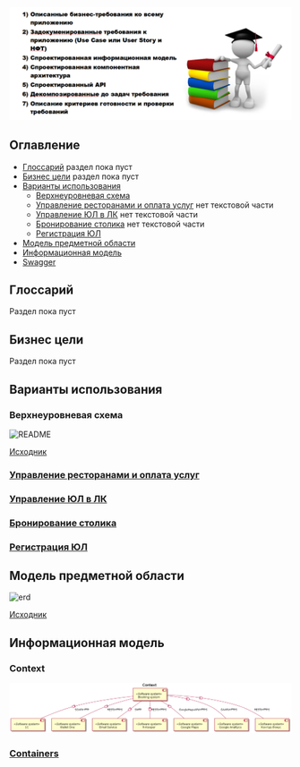 ![](img/Screenshot_124.png)

## Оглавление

* [Глоссарий](#глоссарий) раздел пока пуст
* [Бизнес цели](#бизнес-цели) раздел пока пуст
* [Варианты использования](#варианты-использования)
  * [Верхнеуровневая схема](#верхнеуровневая-схема)
  * [Управление ресторанами и оплата услуг](#управление-ресторанами-и-оплата-услугstructureucclient-profilemd) нет текстовой части
  * [Управление ЮЛ в ЛК](#управление-юл-в-лкstructureucmanager-profilemd) нет текстовой части
  * [Бронирование столика](#бронирование-столикаstructureucuser-profilemd) нет текстовой части
  * [Регистрация ЮЛ](#регистрация-юлstructureucclient-registrationmd)
* [Модель предметной области](#модель-предметной-области)
* [Информационная модель](#информационная-модель)
* [Swagger](https://app.swaggerhub.com/apis/indeec05/Booking_system/1.0.0)

## Глоссарий

Раздел пока пуст

## Бизнес цели

Раздел пока пуст

## Варианты использования

### Верхнеуровневая схема

![README](https://plantuml.w1.money/png/ZPBDIiD058NtynINxhFG_Yoab8hFu0E4cbQnhP8V4ApGMj2De6wjYABh4bgZeJ_fAvnv8q-ciKeMOc18Sk_vpZqpITtpRTSFEcsbTXl-YIi5Z7KVCTuHwsj4Ue0P4aI2EGjNI0fYUnAqD-etQZ__qZP_j8-8iEHwnmVLVTFks5sxvRXAdTgDOpu9NWWFz2Lr2uHoheHNu3aDstFeyOeLyuMOS4Zg5dCU2v514jDQSYqG6_lzlQsSmHDMH4EgGz53Pfxh8QQPU3idVkQCwJfFQirDnVfMCCOe0uevu9wo98rbxXEJnaGqyTA3uHc56LpwnzxIMOA9O8I732ldi3lCQ1uJsqnbt9lVCIlgGgcWBLRDd0YNL7kMUzGwzArqsx8ZrQfpvZlTWrgDxQ9OLc-jLKrYXYifbNsjh53ElLT8Lhx9eb9rsl7N-W80 "README")

[Исходник](src/use-case-general.wsd)

### [Управление ресторанами и оплата услуг](structure/uc/client-profile.md)

### [Управление ЮЛ в ЛК](structure/uc/manager-profile.md)

### [Бронирование столика](structure/uc/user-profile.md)

### [Регистрация ЮЛ](structure/uc/client-registration.md)

## Модель предметной области

![erd](https://plantuml.w1.money/png/dLNTIXj15BxVfnXoALNQguA858fl4P1Dkh5BDxkokw584KnKl50QsmeLgJ-rlUZbccGrncnyXPatwZbdPjpPJMAXGipc_7xdc-_ClebYEunRJS-otdfs5B4AF-CFVCXJdebEXTaHgtkkuyViayNWZv_pXD_n7lpFC4eQJy5yBXz_yebeYmxyxveHc3RaOopB9-NqQtXyPFm6lkx0deesJwnjowehH9TY1n87L3U1v25yf_n175LzFihHyeJmDfrcpGartjy0xaAtWIIelWS8CZAjDMtNayvBda2N2LOrMr-JUIZsg3HmvJOQ9XLpP_e1Zna3-mrG0OL5HziJFXBj6PuB_WYDsiKoPn0tHZCuXgAhE2OUCZv0SF2SYKD-lyngGU0vjc_2Bvs6wB8PX844OYTYAojhVglfX7Ri1lxgQZubp8ODvC_lH4ZA-mIgG-JiwF5bo34Cs84UlOAhG2gSjpWidJXXgRKYrtUYQ3tUsfoFwGepQAoTSksIYug63epO2kr_g5Z9S2HsnJxQzJG375YqvSzla8CYGbENePQmcOQLm22Fg2But98meFeogygs57H2xZxb9Izo-n_95bh9MDqkh01a3V3in6Tne0i3rgfFmcZJHe0KcSIQ4w1uhGU-xzIHHKq1GkoZIAVrhnOvfQ8zCDupAALfA92Ta8eFe0x434XMHzJmOn1-SFsDzNVsbkxubOGpHX42B4X29fCftmJ6X0KbVvQB_aGMnzoKEe6C2rB7cKdR8xMhDS_HhS-a2waZSc0eXdJX3sEdGC-x-g3BwsYqEeQ5a0IZVFNgqnOMRoG2ql0qYbCSyF_leYzapCojmaPoRu80wNvsthww35AzooSuyTG9pE73uBTCkugZZPw5KNHDZElglZ7l5_YaUdOGEY767RkLcj8BTW4EUTyQnb-qSwdOr_LI1ADCfRiGxYkn2pMHk163c0U2lqU7EHQ7XDDfRdh1bgF5C_zWr9kcyd9fwLM5BIukg7UbfLwPw5X0noghG81yUynnIbBcE8ktecNSPq-1UUzyqmrddcAPcuaHhwSYvEhCphQqqfwcLX0BXrk8KaKQtfGrT3VUn-2YXfRrHBmvldnKmpqJeTZz2m00 "erd")

[Исходник](src/erd.wsd)

## Информационная модель

### Context

![](img/unnamed.png)

### [Containers](structure/arch/c4-containers.md)
